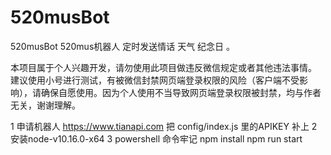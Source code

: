 # 520musBot
520musBot 520mus机器人 定时发送情话 天气 纪念日 。

本项目属于个人兴趣开发，请勿使用此项目做违反微信规定或者其他违法事情。 建议使用小号进行测试，有被微信封禁网页端登录权限的风险（客户端不受影响），请确保自愿使用。因为个人使用不当导致网页端登录权限被封禁，均与作者无关，谢谢理解。

1 申请机器人 https://www.tianapi.com
把 config/index.js 里的APIKEY 补上
2 安装node-v10.16.0-x64
3 powershell
 命令牢记 
npm install
npm run start
